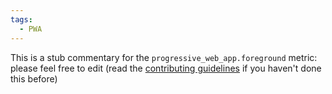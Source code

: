 ```yaml
---
tags:
  - PWA
---
```


This is a stub commentary for the `progressive_web_app.foreground` metric: please feel free to edit (read the
[contributing guidelines](https://github.com/mozilla/glean-annotations/blob/main/CONTRIBUTING.md)
if you haven't done this before)
